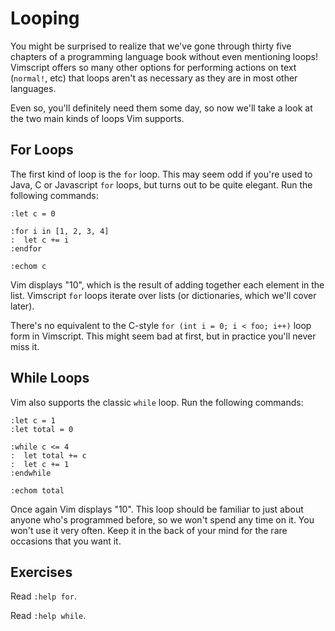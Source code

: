 Looping
=======

You might be surprised to realize that we've gone through thirty five chapters
of a programming language book without even mentioning loops!  Vimscript offers
so many other options for performing actions on text (`normal!`, etc) that loops
aren't as necessary as they are in most other languages.

Even so, you'll definitely need them some day, so now we'll take a look at the
two main kinds of loops Vim supports.

For Loops
---------

The first kind of loop is the `for` loop.  This may seem odd if you're used to
Java, C or Javascript `for` loops, but turns out to be quite elegant.  Run the
following commands:

    :let c = 0

    :for i in [1, 2, 3, 4]
    :  let c += i
    :endfor

    :echom c

Vim displays "10", which is the result of adding together each element in the
list.  Vimscript `for` loops iterate over lists (or dictionaries, which we'll
cover later).

There's no equivalent to the C-style `for (int i = 0; i < foo; i++)` loop form in
Vimscript.  This might seem bad at first, but in practice you'll never miss it.

While Loops
-----------

Vim also supports the classic `while` loop.  Run the following commands:

    :let c = 1
    :let total = 0

    :while c <= 4
    :  let total += c
    :  let c += 1
    :endwhile

    :echom total

Once again Vim displays "10".  This loop should be familiar to just about anyone
who's programmed before, so we won't spend any time on it.  You won't use it
very often.  Keep it in the back of your mind for the rare occasions that you
want it.

Exercises
---------

Read `:help for`.

Read `:help while`.
